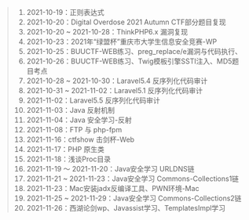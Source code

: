 > 1. 2021-10-19：正则表达式
> 2. 2021-10-20：Digital Overdose 2021 Autumn CTF部分题目复现
> 3. 2021-10-20 ~ 2021-10-28：ThinkPHP6.x 漏洞复现
> 4. 2021-10-23：2021年“绿盟杯”重庆市大学生信息安全竞赛-WP
> 5. 2021-10-25：BUUCTF-WEB练习、preg_replace/e漏洞与代码执行、
> 6. 2021-10-26：BUUCTF-WEB练习、Twig模板引擎SSTI注入、MD5题目考点
> 7. 2021-10-28 ~ 2021-10-30：Laravel5.4 反序列化代码审计
> 8. 2021-10-31 ~ 2021-11-02：Laravel5.1 反序列化代码审计
> 9. 2021-11-02：Laravel5.5 反序列化代码审计
> 10. 2021-11-03：Java 反射机制
> 11. 2021-11-04：Java 安全学习-反射
> 12. 2021-11-08：FTP 与 php-fpm
> 13. 2021-11-16：ctfshow 击剑杯-Web
> 14. 2021-11-17：PHP 原生类
> 15. 2021-11-18：浅谈Proc目录
> 16. 2021-11-19 ～ 2021-11-20：Java安全学习 URLDNS链
> 17. 2021-11-21 ~ 2021-11-23：Java安全学习 Commons-Collections1链
> 18. 2021-11-23：Mac安装jadx反编译工具、PWN环境-Mac
> 19. 2021-11-25 ~ 2021-11-29：Java安全学习 Commons-Collections2链
> 20. 2021-11-26：西湖论剑wp、Javassist学习、TemplatesImpl学习